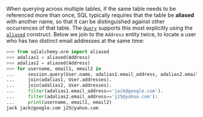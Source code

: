 When querying across multiple tables, if the same table needs to be referenced more than once, SQL typically requires that the table be **aliased** with another name, so that it can be distinguished against other occurrences of that table. The [`Query`](http://docs.sqlalchemy.org/query.html#sqlalchemy.orm.query.Query "sqlalchemy.orm.query.Query") supports this most explicitly using the [`aliased`](http://docs.sqlalchemy.org/query.html#sqlalchemy.orm.aliased "sqlalchemy.orm.aliased") construct. Below we join to the `Address` entity twice, to locate a user who has two distinct email addresses at the same time:
    
```python    
>>> from sqlalchemy.orm import aliased
>>> adalias1 = aliased(Address)
>>> adalias2 = aliased(Address)
>>> for username, email1, email2 in 
...     session.query(User.name, adalias1.email_address, adalias2.email_address).
...     join(adalias1, User.addresses).
...     join(adalias2, User.addresses).
...     filter(adalias1.email_address=='jack@google.com').
...     filter(adalias2.email_address=='j25@yahoo.com'):
...     print(username, email1, email2)
jack jack@google.com j25@yahoo.com
```
